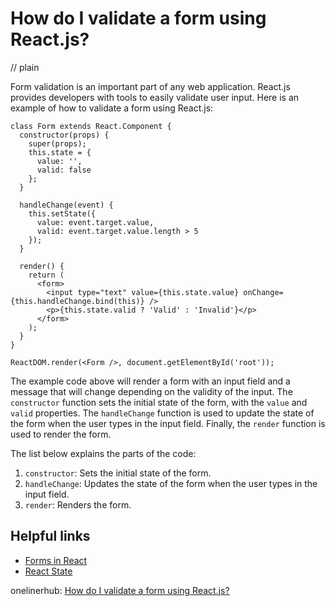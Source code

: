 # How do I validate a form using React.js?
// plain

Form validation is an important part of any web application. React.js provides developers with tools to easily validate user input. Here is an example of how to validate a form using React.js:

```
class Form extends React.Component {
  constructor(props) {
    super(props);
    this.state = {
      value: '',
      valid: false
    };
  }

  handleChange(event) {
    this.setState({
      value: event.target.value,
      valid: event.target.value.length > 5
    });
  }

  render() {
    return (
      <form>
        <input type="text" value={this.state.value} onChange={this.handleChange.bind(this)} />
        <p>{this.state.valid ? 'Valid' : 'Invalid'}</p>
      </form>
    );
  }
}

ReactDOM.render(<Form />, document.getElementById('root'));
```

The example code above will render a form with an input field and a message that will change depending on the validity of the input. The `constructor` function sets the initial state of the form, with the `value` and `valid` properties. The `handleChange` function is used to update the state of the form when the user types in the input field. Finally, the `render` function is used to render the form.

The list below explains the parts of the code:

1. `constructor`: Sets the initial state of the form.
2. `handleChange`: Updates the state of the form when the user types in the input field.
3. `render`: Renders the form.

## Helpful links

- [Forms in React](https://reactjs.org/docs/forms.html)
- [React State](https://reactjs.org/docs/state-and-lifecycle.html)

onelinerhub: [How do I validate a form using React.js?](https://onelinerhub.com/reactjs/how-do-i-validate-a-form-using-react-js)